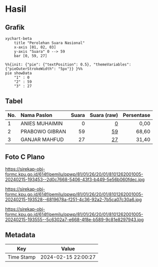 # Hasil

## Grafik

```mermaid
xychart-beta
    title "Perolehan Suara Nasional"
    x-axis [01, 02, 03]
    y-axis "Suara" 0 --> 59
    bar [0, 59, 27]
```

```mermaid
%%{init: {"pie": {"textPosition": 0.5}, "themeVariables": {"pieOuterStrokeWidth": "5px"}} }%%
pie showData
    "1" : 0
    "2" : 59
    "3" : 27
```

## Tabel

| No. | Nama Paslon    | Suara | Suara (raw) | Persentase |
|:--- |:-------------- | -----:| -----------:| ----------:|
| 1   | ANIES MUHAIMIN | 0     | [0][p-1]    | 0,00       |
| 2   | PRABOWO GIBRAN | 59    | [59][p-2]   | 68,60      |
| 3   | GANJAR MAHFUD  | 27    | [27][p-3]   | 31,40      |


[p-1]: https://github.com/gigit-pemilu/pemilu-2024/blob/main/pilpres/hitung-suara/sub/81-maluku/sub/01-maluku-tengah/sub/26-saparua-timur/sub/2001-ouw/sub/005-tps/sub/paslon-1.txt
[p-2]: https://github.com/gigit-pemilu/pemilu-2024/blob/main/pilpres/hitung-suara/sub/81-maluku/sub/01-maluku-tengah/sub/26-saparua-timur/sub/2001-ouw/sub/005-tps/sub/paslon-2.txt
[p-3]: https://github.com/gigit-pemilu/pemilu-2024/blob/main/pilpres/hitung-suara/sub/81-maluku/sub/01-maluku-tengah/sub/26-saparua-timur/sub/2001-ouw/sub/005-tps/sub/paslon-3.txt

## Foto C Plano

https://sirekap-obj-formc.kpu.go.id/614f/pemilu/ppwp/81/01/26/20/01/8101262001005-20240215-193453--2d0c7668-5406-43f3-b449-5e56b060fdec.jpg

https://sirekap-obj-formc.kpu.go.id/614f/pemilu/ppwp/81/01/26/20/01/8101262001005-20240215-193528--6819678a-f251-4c36-92a2-7b5ca07c30a6.jpg

https://sirekap-obj-formc.kpu.go.id/614f/pemilu/ppwp/81/01/26/20/01/8101262001005-20240215-193555--5c6302a7-e668-4f8e-b589-9c81e8297943.jpg


## Metadata

| Key        | Value               |
| ---------- | ------------------- |
| Time Stamp | 2024-02-15 22:00:27 |



